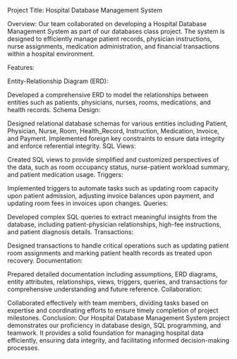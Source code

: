 Project Title: Hospital Database Management System

Overview:
Our team collaborated on developing a Hospital Database Management System as part of our databases class project. The system is designed to efficiently manage patient records, physician instructions, nurse assignments, medication administration, and financial transactions within a hospital environment.

Features:

Entity-Relationship Diagram (ERD):

Developed a comprehensive ERD to model the relationships between entities such as patients, physicians, nurses, rooms, medications, and health records.
Schema Design:

Designed relational database schemas for various entities including Patient, Physician, Nurse, Room, Health_Record, Instruction, Medication, Invoice, and Payment.
Implemented foreign key constraints to ensure data integrity and enforce referential integrity.
SQL Views:

Created SQL views to provide simplified and customized perspectives of the data, such as room occupancy status, nurse-patient workload summary, and patient medication usage.
Triggers:

Implemented triggers to automate tasks such as updating room capacity upon patient admission, adjusting invoice balances upon payment, and updating room fees in invoices upon changes.
Queries:

Developed complex SQL queries to extract meaningful insights from the database, including patient-physician relationships, high-fee instructions, and patient diagnosis details.
Transactions:

Designed transactions to handle critical operations such as updating patient room assignments and marking patient health records as treated upon recovery.
Documentation:

Prepared detailed documentation including assumptions, ERD diagrams, entity attributes, relationships, views, triggers, queries, and transactions for comprehensive understanding and future reference.
Collaboration:

Collaborated effectively with team members, dividing tasks based on expertise and coordinating efforts to ensure timely completion of project milestones.
Conclusion:
Our Hospital Database Management System project demonstrates our proficiency in database design, SQL programming, and teamwork. It provides a solid foundation for managing hospital data efficiently, ensuring data integrity, and facilitating informed decision-making processes.
